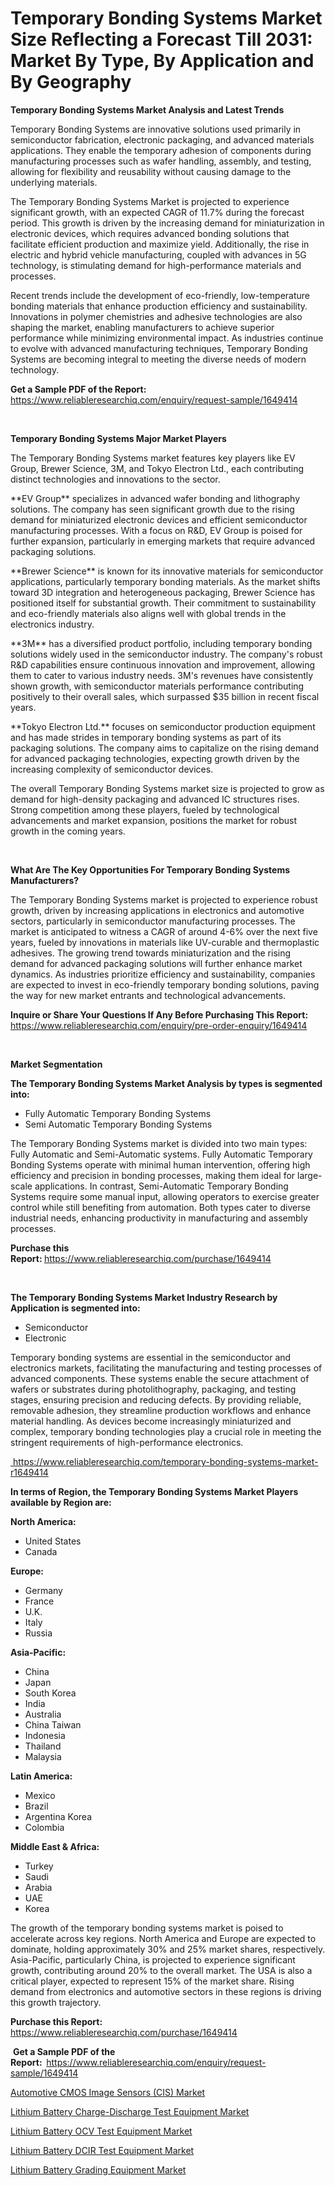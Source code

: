<p><h1>Temporary Bonding Systems Market Size Reflecting a Forecast Till 2031: Market By Type, By Application and By Geography</h1></p><p><strong>Temporary Bonding Systems Market Analysis and Latest Trends</strong></p>
<p><p>Temporary Bonding Systems are innovative solutions used primarily in semiconductor fabrication, electronic packaging, and advanced materials applications. They enable the temporary adhesion of components during manufacturing processes such as wafer handling, assembly, and testing, allowing for flexibility and reusability without causing damage to the underlying materials.</p><p>The Temporary Bonding Systems Market is projected to experience significant growth, with an expected CAGR of 11.7% during the forecast period. This growth is driven by the increasing demand for miniaturization in electronic devices, which requires advanced bonding solutions that facilitate efficient production and maximize yield. Additionally, the rise in electric and hybrid vehicle manufacturing, coupled with advances in 5G technology, is stimulating demand for high-performance materials and processes.</p><p>Recent trends include the development of eco-friendly, low-temperature bonding materials that enhance production efficiency and sustainability. Innovations in polymer chemistries and adhesive technologies are also shaping the market, enabling manufacturers to achieve superior performance while minimizing environmental impact. As industries continue to evolve with advanced manufacturing techniques, Temporary Bonding Systems are becoming integral to meeting the diverse needs of modern technology.</p></p>
<p><strong>Get a Sample PDF of the Report:&nbsp;</strong> <a href="https://www.reliableresearchiq.com/enquiry/request-sample/1649414?utm_campaign=1521&utm_medium=2&utm_source=Github&utm_content=ia&utm_term=15102024&utm_id=temporary-bonding-systems">https://www.reliableresearchiq.com/enquiry/request-sample/1649414</a></p>
<p>&nbsp;</p>
<p><strong>Temporary Bonding Systems Major Market Players</strong></p>
<p><p>The Temporary Bonding Systems market features key players like EV Group, Brewer Science, 3M, and Tokyo Electron Ltd., each contributing distinct technologies and innovations to the sector.</p><p>**EV Group** specializes in advanced wafer bonding and lithography solutions. The company has seen significant growth due to the rising demand for miniaturized electronic devices and efficient semiconductor manufacturing processes. With a focus on R&D, EV Group is poised for further expansion, particularly in emerging markets that require advanced packaging solutions.</p><p>**Brewer Science** is known for its innovative materials for semiconductor applications, particularly temporary bonding materials. As the market shifts toward 3D integration and heterogeneous packaging, Brewer Science has positioned itself for substantial growth. Their commitment to sustainability and eco-friendly materials also aligns well with global trends in the electronics industry.</p><p>**3M** has a diversified product portfolio, including temporary bonding solutions widely used in the semiconductor industry. The company's robust R&D capabilities ensure continuous innovation and improvement, allowing them to cater to various industry needs. 3M's revenues have consistently shown growth, with semiconductor materials performance contributing positively to their overall sales, which surpassed $35 billion in recent fiscal years.</p><p>**Tokyo Electron Ltd.** focuses on semiconductor production equipment and has made strides in temporary bonding systems as part of its packaging solutions. The company aims to capitalize on the rising demand for advanced packaging technologies, expecting growth driven by the increasing complexity of semiconductor devices.</p><p>The overall Temporary Bonding Systems market size is projected to grow as demand for high-density packaging and advanced IC structures rises. Strong competition among these players, fueled by technological advancements and market expansion, positions the market for robust growth in the coming years.</p></p>
<p>&nbsp;</p>
<p><strong>What Are The Key Opportunities For Temporary Bonding Systems Manufacturers?</strong></p>
<p><p>The Temporary Bonding Systems market is projected to experience robust growth, driven by increasing applications in electronics and automotive sectors, particularly in semiconductor manufacturing processes. The market is anticipated to witness a CAGR of around 4-6% over the next five years, fueled by innovations in materials like UV-curable and thermoplastic adhesives. The growing trend towards miniaturization and the rising demand for advanced packaging solutions will further enhance market dynamics. As industries prioritize efficiency and sustainability, companies are expected to invest in eco-friendly temporary bonding solutions, paving the way for new market entrants and technological advancements.</p></p>
<p><strong>Inquire or Share Your Questions If Any Before Purchasing This Report:</strong> <a href="https://www.reliableresearchiq.com/enquiry/pre-order-enquiry/1649414?utm_campaign=1521&utm_medium=2&utm_source=Github&utm_content=ia&utm_term=15102024&utm_id=temporary-bonding-systems">https://www.reliableresearchiq.com/enquiry/pre-order-enquiry/1649414</a></p>
<p>&nbsp;</p>
<p><strong>Market Segmentation</strong></p>
<p><strong>The Temporary Bonding Systems Market Analysis by types is segmented into:</strong></p>
<p><ul><li>Fully Automatic Temporary Bonding Systems</li><li>Semi Automatic Temporary Bonding Systems</li></ul></p>
<p><p>The Temporary Bonding Systems market is divided into two main types: Fully Automatic and Semi-Automatic systems. Fully Automatic Temporary Bonding Systems operate with minimal human intervention, offering high efficiency and precision in bonding processes, making them ideal for large-scale applications. In contrast, Semi-Automatic Temporary Bonding Systems require some manual input, allowing operators to exercise greater control while still benefiting from automation. Both types cater to diverse industrial needs, enhancing productivity in manufacturing and assembly processes.</p></p>
<p><strong>Purchase this Report:&nbsp;</strong><a href="https://www.reliableresearchiq.com/purchase/1649414?utm_campaign=1521&utm_medium=2&utm_source=Github&utm_content=ia&utm_term=15102024&utm_id=temporary-bonding-systems">https://www.reliableresearchiq.com/purchase/1649414</a></p>
<p>&nbsp;</p>
<p><strong>The Temporary Bonding Systems Market Industry Research by Application is segmented into:</strong></p>
<p><ul><li>Semiconductor</li><li>Electronic</li></ul></p>
<p><p>Temporary bonding systems are essential in the semiconductor and electronics markets, facilitating the manufacturing and testing processes of advanced components. These systems enable the secure attachment of wafers or substrates during photolithography, packaging, and testing stages, ensuring precision and reducing defects. By providing reliable, removable adhesion, they streamline production workflows and enhance material handling. As devices become increasingly miniaturized and complex, temporary bonding technologies play a crucial role in meeting the stringent requirements of high-performance electronics.</p></p>
<p><a href="https://www.reliableresearchiq.com/temporary-bonding-systems-market-r1649414?utm_campaign=1521&utm_medium=2&utm_source=Github&utm_content=ia&utm_term=15102024&utm_id=temporary-bonding-systems">&nbsp;https://www.reliableresearchiq.com/temporary-bonding-systems-market-r1649414</a></p>
<p><strong>In terms of Region, the Temporary Bonding Systems Market Players available by Region are:</strong></p>
<p>
    <p> <strong> North America: </strong>
        <ul>
            <li>United States</li>
            <li>Canada</li>
        </ul>
        </p> 
    <p> <strong> Europe: </strong>
        <ul>
            <li>Germany</li>
            <li>France</li>
            <li>U.K.</li>
            <li>Italy</li>
            <li>Russia</li>
        </ul>
        </p> 
    <p> <strong> Asia-Pacific: </strong>
        <ul>
            <li>China</li>
            <li>Japan</li>
            <li>South Korea</li>
            <li>India</li>
            <li>Australia</li>
            <li>China Taiwan</li>
            <li>Indonesia</li>
            <li>Thailand</li>
            <li>Malaysia</li>
        </ul>
        </p> 
    <p> <strong> Latin America: </strong>
        <ul>
            <li>Mexico</li>
            <li>Brazil</li>
            <li>Argentina Korea</li>
            <li>Colombia</li>
        </ul>
        </p> 
    <p> <strong> Middle East & Africa: </strong>
        <ul>
            <li>Turkey</li>
            <li>Saudi</li>
            <li>Arabia</li>
            <li>UAE</li>
            <li>Korea</li>
        </ul>
    </p>
    </p>
<p><p>The growth of the temporary bonding systems market is poised to accelerate across key regions. North America and Europe are expected to dominate, holding approximately 30% and 25% market shares, respectively. Asia-Pacific, particularly China, is projected to experience significant growth, contributing around 20% to the overall market. The USA is also a critical player, expected to represent 15% of the market share. Rising demand from electronics and automotive sectors in these regions is driving this growth trajectory. </p></p>
<p><strong>Purchase this Report: </strong><a href="https://www.reliableresearchiq.com/purchase/1649414?utm_campaign=1521&utm_medium=2&utm_source=Github&utm_content=ia&utm_term=15102024&utm_id=temporary-bonding-systems">https://www.reliableresearchiq.com/purchase/1649414</a></p>
<p>&nbsp;<strong>Get a Sample PDF of the Report:&nbsp;&nbsp;</strong><a href="https://www.reliableresearchiq.com/enquiry/request-sample/1649414?utm_campaign=1521&utm_medium=2&utm_source=Github&utm_content=ia&utm_term=15102024&utm_id=temporary-bonding-systems">https://www.reliableresearchiq.com/enquiry/request-sample/1649414</a></p>
<p><strong></strong></p>
<p><p><a href="https://www.linkedin.com/pulse/automotive-cmos-image-sensors-cis-market-opportunities-emerging-xw1sf?trk=public_post_embed_feed-article-content&utm_campaign=1521&utm_medium=2&utm_source=Github&utm_content=ia&utm_term=15102024&utm_id=temporary-bonding-systems">Automotive CMOS Image Sensors (CIS) Market</a></p><p><a href="https://www.linkedin.com/pulse/insights-lithium-battery-charge-discharge-test-equipment-2crjf?utm_campaign=1521&utm_medium=2&utm_source=Github&utm_content=ia&utm_term=15102024&utm_id=temporary-bonding-systems">Lithium Battery Charge-Discharge Test Equipment Market</a></p><p><a href="https://www.linkedin.com/pulse/lithium-battery-ocv-test-equipment-market-industry-trends-kv3vf?utm_campaign=1521&utm_medium=2&utm_source=Github&utm_content=ia&utm_term=15102024&utm_id=temporary-bonding-systems">Lithium Battery OCV Test Equipment Market</a></p><p><a href="https://www.linkedin.com/pulse/lithium-battery-dcir-test-equipment-sector-surge-64-growth-roadmap-xevyf?trk=public_post_embed_feed-article-content&utm_campaign=1521&utm_medium=2&utm_source=Github&utm_content=ia&utm_term=15102024&utm_id=temporary-bonding-systems">Lithium Battery DCIR Test Equipment Market</a></p><p><a href="https://www.linkedin.com/pulse/lithium-battery-grading-equipment-market-trends-detailed-study-5mvvf?trk=public_post_embed_feed-article-content&utm_campaign=1521&utm_medium=2&utm_source=Github&utm_content=ia&utm_term=15102024&utm_id=temporary-bonding-systems">Lithium Battery Grading Equipment Market</a></p></p>